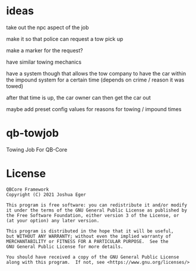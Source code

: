 # ideas
take out the npc aspect of the job

make it so that police can request a tow pick up

make a marker for the request?

have similar towing mechanics

have a system though that allows the tow company to have the car within the impound system for a certain time (depends on crime / reason it was towed)

after that time is up, the car owner can then get the car out

maybe add preset config values for reasons for towing / impound times

# qb-towjob
Towing Job For QB-Core

# License

    QBCore Framework
    Copyright (C) 2021 Joshua Eger

    This program is free software: you can redistribute it and/or modify
    it under the terms of the GNU General Public License as published by
    the Free Software Foundation, either version 3 of the License, or
    (at your option) any later version.

    This program is distributed in the hope that it will be useful,
    but WITHOUT ANY WARRANTY; without even the implied warranty of
    MERCHANTABILITY or FITNESS FOR A PARTICULAR PURPOSE.  See the
    GNU General Public License for more details.

    You should have received a copy of the GNU General Public License
    along with this program.  If not, see <https://www.gnu.org/licenses/>
